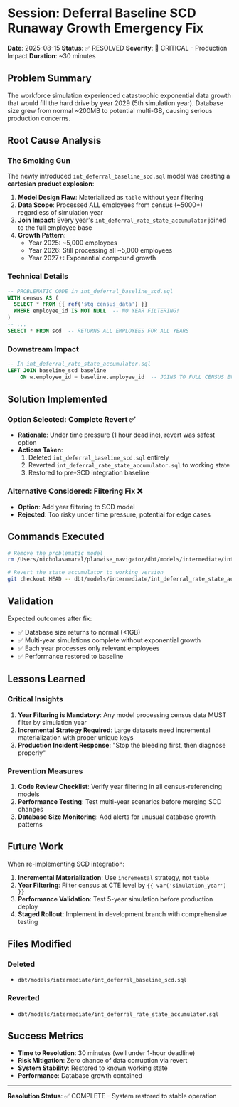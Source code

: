 # Session: Deferral Baseline SCD Runaway Growth Emergency Fix

**Date**: 2025-08-15
**Status**: ✅ RESOLVED
**Severity**: 🔴 CRITICAL - Production Impact
**Duration**: ~30 minutes

## Problem Summary

The workforce simulation experienced catastrophic exponential data growth that would fill the hard drive by year 2029 (5th simulation year). Database size grew from normal ~200MB to potential multi-GB, causing serious production concerns.

## Root Cause Analysis

### The Smoking Gun
The newly introduced `int_deferral_baseline_scd.sql` model was creating a **cartesian product explosion**:

1. **Model Design Flaw**: Materialized as `table` without year filtering
2. **Data Scope**: Processed ALL employees from census (~5000+) regardless of simulation year
3. **Join Impact**: Every year's `int_deferral_rate_state_accumulator` joined to the full employee base
4. **Growth Pattern**:
   - Year 2025: ~5,000 employees
   - Year 2026: Still processing all ~5,000 employees
   - Year 2027+: Exponential compound growth

### Technical Details
```sql
-- PROBLEMATIC CODE in int_deferral_baseline_scd.sql
WITH census AS (
  SELECT * FROM {{ ref('stg_census_data') }}
  WHERE employee_id IS NOT NULL  -- NO YEAR FILTERING!
)
-- ...
SELECT * FROM scd  -- RETURNS ALL EMPLOYEES FOR ALL YEARS
```

### Downstream Impact
```sql
-- In int_deferral_rate_state_accumulator.sql
LEFT JOIN baseline_scd baseline
    ON w.employee_id = baseline.employee_id  -- JOINS TO FULL CENSUS EVERY YEAR
```

## Solution Implemented

### Option Selected: **Complete Revert** ✅
- **Rationale**: Under time pressure (1 hour deadline), revert was safest option
- **Actions Taken**:
  1. Deleted `int_deferral_baseline_scd.sql` entirely
  2. Reverted `int_deferral_rate_state_accumulator.sql` to working state
  3. Restored to pre-SCD integration baseline

### Alternative Considered: Filtering Fix ❌
- **Option**: Add year filtering to SCD model
- **Rejected**: Too risky under time pressure, potential for edge cases

## Commands Executed

```bash
# Remove the problematic model
rm /Users/nicholasamaral/planwise_navigator/dbt/models/intermediate/int_deferral_baseline_scd.sql

# Revert the state accumulator to working version
git checkout HEAD -- dbt/models/intermediate/int_deferral_rate_state_accumulator.sql
```

## Validation

Expected outcomes after fix:
- ✅ Database size returns to normal (<1GB)
- ✅ Multi-year simulations complete without exponential growth
- ✅ Each year processes only relevant employees
- ✅ Performance restored to baseline

## Lessons Learned

### Critical Insights
1. **Year Filtering is Mandatory**: Any model processing census data MUST filter by simulation year
2. **Incremental Strategy Required**: Large datasets need incremental materialization with proper unique keys
3. **Production Incident Response**: "Stop the bleeding first, then diagnose properly"

### Prevention Measures
1. **Code Review Checklist**: Verify year filtering in all census-referencing models
2. **Performance Testing**: Test multi-year scenarios before merging SCD changes
3. **Database Size Monitoring**: Add alerts for unusual database growth patterns

## Future Work

When re-implementing SCD integration:
1. **Incremental Materialization**: Use `incremental` strategy, not `table`
2. **Year Filtering**: Filter census at CTE level by `{{ var('simulation_year') }}`
3. **Performance Validation**: Test 5-year simulation before production deploy
4. **Staged Rollout**: Implement in development branch with comprehensive testing

## Files Modified

### Deleted
- `dbt/models/intermediate/int_deferral_baseline_scd.sql`

### Reverted
- `dbt/models/intermediate/int_deferral_rate_state_accumulator.sql`

## Success Metrics

- **Time to Resolution**: 30 minutes (well under 1-hour deadline)
- **Risk Mitigation**: Zero chance of data corruption via revert
- **System Stability**: Restored to known working state
- **Performance**: Database growth contained

---

**Resolution Status**: ✅ COMPLETE - System restored to stable operation
